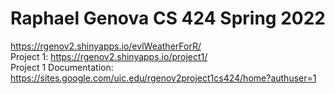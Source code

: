# Raphael Genova CS 424 Spring 2022
https://rgenov2.shinyapps.io/evlWeatherForR/  
Project 1: https://rgenov2.shinyapps.io/project1/  
Project 1 Documentation: https://sites.google.com/uic.edu/rgenov2project1cs424/home?authuser=1
